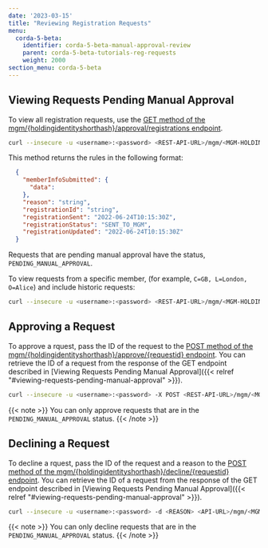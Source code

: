 ```yaml
---
date: '2023-03-15'
title: "Reviewing Registration Requests"
menu:
  corda-5-beta:
    identifier: corda-5-beta-manual-approval-review
    parent: corda-5-beta-tutorials-reg-requests
    weight: 2000
section_menu: corda-5-beta
---
```


## Viewing Requests Pending Manual Approval

To view all registration requests, use the [GET method of the
mgm/{holdingidentityshorthash}/approval/registrations endpoint](../../rest-api/C5_OpenAPI.html#tag/MGM-API/operation/get_mgm__holdingidentityshorthash__registrations).

```bash
curl --insecure -u <username>:<password> <REST-API-URL>/mgm/<MGM-HOLDING-ID>/approval/registrations
```

This method returns the rules in the following format:
```JSON
  {
    "memberInfoSubmitted": {
      "data": 
    },
    "reason": "string",
    "registrationId": "string",
    "registrationSent": "2022-06-24T10:15:30Z",
    "registrationStatus": "SENT_TO_MGM",
    "registrationUpdated": "2022-06-24T10:15:30Z"
  }
```

Requests that are pending manual approval have the status, `PENDING_MANUAL_APPROVAL`.

To view requests from a specific member, (for example, `C=GB, L=London, O=Alice`) and include historic requests:

```bash
curl --insecure -u <username>:<password> <REST-API-URL>/mgm/<MGM-HOLDING-ID>/approval/registrations?requestsubjectx500name=C%3DGB%2C%20L%3DLondon%2C%20O%3DAlice&viewhistoric=true'
```

## Approving a Request

To approve a rquest, pass the ID of the request to the [POST method of the
mgm/{holdingidentityshorthash}/approve/{requestid} endpoint](../../rest-api/C5_OpenAPI.html#tag/MGM-API/operation/post_mgm__holdingidentityshorthash__approve__requestid_). You can retrieve the ID of a request from the response of the GET endpoint described in [Viewing Requests Pending Manual Approval]({{< relref "#viewing-requests-pending-manual-approval" >}}). 

```bash
curl --insecure -u <username>:<password> -X POST <REST-API-URL>/mgm/<MGM-HOLDING-ID>/approve/<REQUEST-ID>
```
 {{< note >}}
You can only approve requests that are in the `PENDING_MANUAL_APPROVAL` status.
{{< /note >}}

## Declining a Request

To decline a rquest, pass the ID of the request and a reason to the [POST method of the
mgm/{holdingidentityshorthash}/decline/{requestid} endpoint](../../rest-api/C5_OpenAPI.html#tag/MGM-API/operation/post_mgm__holdingidentityshorthash__decline__requestid_). You can retrieve the ID of a request from the response of the GET endpoint described in [Viewing Requests Pending Manual Approval]({{< relref "#viewing-requests-pending-manual-approval" >}}). 

```bash
curl --insecure -u <username>:<password> -d <REASON> <API-URL>/mgm/<MGM-HOLDING-ID>/decline/<REQUEST-ID>
```
 {{< note >}}
You can only decline requests that are in the `PENDING_MANUAL_APPROVAL` status.
{{< /note >}}